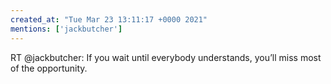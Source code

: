 ```yaml
---
created_at: "Tue Mar 23 13:11:17 +0000 2021"
mentions: ['jackbutcher']
---
```


RT @jackbutcher: If you wait until everybody understands, you’ll miss most of the opportunity.